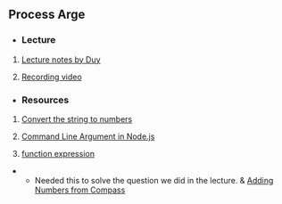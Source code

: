 ## Process Arge

* ### Lecture

1. [Lecture notes by Duy](https://github.com/Lala0419/lhl-lectures/blob/master/flex-eve-2023-03-20/m01w01/sum.js)

3. [Recording video](https://vimeo.com/811638920/db20c49f8a)



* ### Resources

1. [Convert the string to numbers](https://developer.mozilla.org/en-US/docs/Web/JavaScript/Reference/Global_Objects/Number#Convert_numeric_strings_to_numbers)

1. [Command Line Argument in Node.js](https://stackabuse.com/command-line-arguments-in-node-js/)

3. [function expression](https://developer.mozilla.org/en-US/docs/Web/JavaScript/Reference/Operators/function)
  * * Needed this to solve the question we did in the lecture. & [Adding Numbers from Compass](https://flex-web.compass.lighthouselabs.ca/workbooks/flex-m01w1/activities/147?journey_step=29)